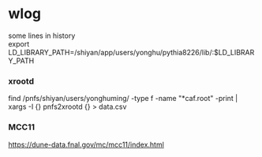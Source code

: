 # wlog
some lines in history    
   export LD_LIBRARY_PATH=/shiyan/app/users/yonghu/pythia8226/lib/:$LD_LIBRARY_PATH
### xrootd     
find /pnfs/shiyan/users/yonghuming/ -type f -name "*caf.root" -print | xargs -I {} pnfs2xrootd {} > data.csv   

### MCC11
https://dune-data.fnal.gov/mc/mcc11/index.html
